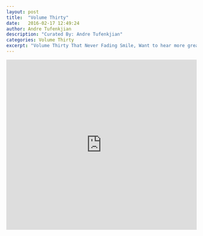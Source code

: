 ```yaml
---
layout: post
title:  "Volume Thirty"
date:   2016-02-17 12:49:24
author: Andre Tufenkjian
description: "Curated By: Andre Tufenkjian"
categories: Volume Thirty
excerpt: "Volume Thirty That Never Fading Smile, Want to hear more great music? Check back every Wednesday"
---
```

<iframe width="100%" height="450" scrolling="no" frameborder="no" src="https://w.soundcloud.com/player/?url=https%3A//api.soundcloud.com/playlists/197213271%3Fsecret_token%3Ds-ac8Dm&amp;auto_play=false&amp;hide_related=true&amp;show_comments=false&amp;show_user=true&amp;show_reposts=false&amp;visual=true"></iframe>
